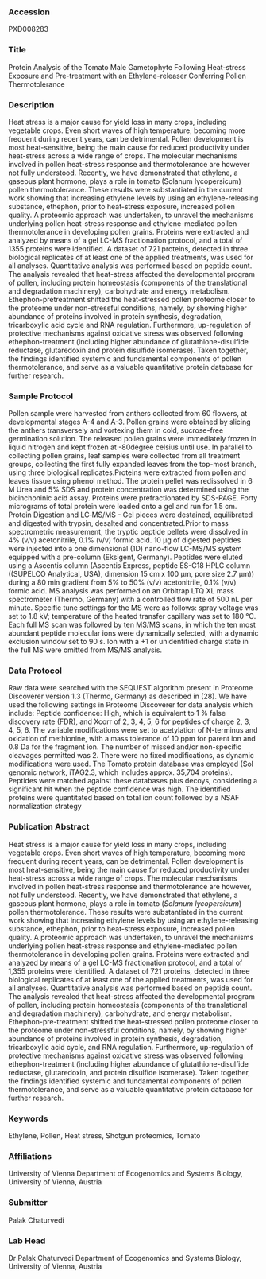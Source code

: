 ### Accession
PXD008283

### Title
Protein Analysis of the Tomato Male Gametophyte Following Heat-stress Exposure and Pre-treatment with an Ethylene-releaser Conferring Pollen Thermotolerance

### Description
Heat stress is a major cause for yield loss in many crops, including vegetable crops. Even short waves of high temperature, becoming more frequent during recent years, can be detrimental. Pollen development is most heat-sensitive, being the main cause for reduced productivity under heat-stress across a wide range of crops. The molecular mechanisms involved in pollen heat-stress response and thermotolerance are however not fully understood. Recently, we have demonstrated that ethylene, a gaseous plant hormone, plays a role in tomato (Solanum lycopersicum) pollen thermotolerance. These results were substantiated in the current work showing that increasing ethylene levels by using an ethylene-releasing substance, ethephon, prior to heat-stress exposure, increased pollen quality. A proteomic approach was undertaken, to unravel the mechanisms underlying pollen heat-stress response and ethylene-mediated pollen thermotolerance in developing pollen grains. Proteins were extracted and analyzed by means of a gel LC-MS fractionation protocol, and a total of 1355 proteins were identified. A dataset of 721 proteins, detected in three biological replicates of at least one of the applied treatments, was used for all analyses. Quantitative analysis was performed based on peptide count. The analysis revealed that heat-stress affected the developmental program of pollen, including protein homeostasis (components of the translational and degradation machinery), carbohydrate and energy metabolism. Ethephon-pretreatment shifted the heat-stressed pollen proteome closer to the proteome under non-stressful conditions, namely, by showing higher abundance of proteins involved in protein synthesis, degradation, tricarboxylic acid cycle and RNA regulation. Furthermore, up-regulation of protective mechanisms against oxidative stress was observed following ethephon-treatment (including higher abundance of glutathione-disulfide reductase, glutaredoxin and protein disulfide isomerase). Taken together, the findings identified systemic and fundamental components of pollen thermotolerance, and serve as a valuable quantitative protein database for further research.

### Sample Protocol
Pollen sample were harvested from anthers collected from 60 flowers, at developmental stages A-4 and A-3. Pollen grains were obtained by slicing the anthers transversely and vortexing them in cold, sucrose-free germination solution. The released pollen grains were immediately frozen in liquid nitrogen and kept frozen at -80degree celsius until use. In parallel to collecting pollen grains, leaf samples were collected from all treatment groups, collecting the first fully expanded leaves from the top-most branch, using three biological replicates.Proteins were extracted from pollen and leaves tissue using phenol method. The protein pellet was redissolved in 6 M Urea and 5% SDS and protein concentration was determined using the bicinchoninic acid assay. Proteins were prefractionated by SDS-PAGE. Forty micrograms of total protein were loaded onto a gel and run for 1.5 cm. Protein Digestion and LC‐MS/MS - Gel pieces were destained, equilibrated and digested with trypsin, desalted and concentrated.Prior to mass spectrometric measurement, the tryptic peptide pellets were dissolved in 4% (v/v) acetonitrile, 0.1% (v/v) formic acid. 10 µg of digested peptides were injected into a one dimensional (1D) nano-flow LC-MS/MS system equipped with a pre-column (Eksigent, Germany). Peptides were eluted using a Ascentis column (Ascentis Express, peptide ES-C18 HPLC column ((SUPELCO Analytical, USA), dimension 15 cm x 100 µm, pore size 2.7 µm)) during a 80 min gradient from 5% to 50% (v/v) acetonitrile, 0.1% (v/v) formic acid. MS analysis was performed on an Orbitrap LTQ XL mass spectrometer (Thermo, Germany) with a controlled flow rate of 500 nL per minute. Specific tune settings for the MS were as follows: spray voltage was set to 1.8 kV; temperature of the heated transfer capillary was set to 180 °C. Each full MS scan was followed by ten MS/MS scans, in which the ten most abundant peptide molecular ions were dynamically selected, with a dynamic exclusion window set to 90 s. Ion with a +1 or unidentified charge state in the full MS were omitted from MS/MS analysis.

### Data Protocol
Raw data were searched with the SEQUEST algorithm present in Proteome Discoverer version 1.3 (Thermo, Germany) as described in (28). We have used the following settings in Proteome Discoverer for data analysis which include: Peptide confidence: High, which is equivalent to 1 % false discovery rate (FDR), and Xcorr of 2, 3, 4, 5, 6 for peptides of charge 2, 3, 4, 5, 6. The variable modifications were set to acetylation of N-terminus and oxidation of methionine, with a mass tolerance of 10 ppm for parent ion and 0.8 Da for the fragment ion. The number of missed and/or non-specific cleavages permitted was 2. There were no fixed modifications, as dynamic modifications were used. The Tomato protein database was employed (Sol genomic network, iTAG2.3, which includes approx. 35,704 proteins). Peptides were matched against these databases plus decoys, considering a significant hit when the peptide confidence was high. The identified proteins were quantitated based on total ion count followed by a NSAF normalization strategy

### Publication Abstract
Heat stress is a major cause for yield loss in many crops, including vegetable crops. Even short waves of high temperature, becoming more frequent during recent years, can be detrimental. Pollen development is most heat-sensitive, being the main cause for reduced productivity under heat-stress across a wide range of crops. The molecular mechanisms involved in pollen heat-stress response and thermotolerance are however, not fully understood. Recently, we have demonstrated that ethylene, a gaseous plant hormone, plays a role in tomato (<i>Solanum lycopersicum</i>) pollen thermotolerance. These results were substantiated in the current work showing that increasing ethylene levels by using an ethylene-releasing substance, ethephon, prior to heat-stress exposure, increased pollen quality. A proteomic approach was undertaken, to unravel the mechanisms underlying pollen heat-stress response and ethylene-mediated pollen thermotolerance in developing pollen grains. Proteins were extracted and analyzed by means of a gel LC-MS fractionation protocol, and a total of 1,355 proteins were identified. A dataset of 721 proteins, detected in three biological replicates of at least one of the applied treatments, was used for all analyses. Quantitative analysis was performed based on peptide count. The analysis revealed that heat-stress affected the developmental program of pollen, including protein homeostasis (components of the translational and degradation machinery), carbohydrate, and energy metabolism. Ethephon-pre-treatment shifted the heat-stressed pollen proteome closer to the proteome under non-stressful conditions, namely, by showing higher abundance of proteins involved in protein synthesis, degradation, tricarboxylic acid cycle, and RNA regulation. Furthermore, up-regulation of protective mechanisms against oxidative stress was observed following ethephon-treatment (including higher abundance of glutathione-disulfide reductase, glutaredoxin, and protein disulfide isomerase). Taken together, the findings identified systemic and fundamental components of pollen thermotolerance, and serve as a valuable quantitative protein database for further research.

### Keywords
Ethylene, Pollen, Heat stress, Shotgun proteomics, Tomato

### Affiliations
University of Vienna
Department of Ecogenomics and Systems Biology, University of Vienna, Austria

### Submitter
Palak Chaturvedi

### Lab Head
Dr Palak Chaturvedi
Department of Ecogenomics and Systems Biology, University of Vienna, Austria


